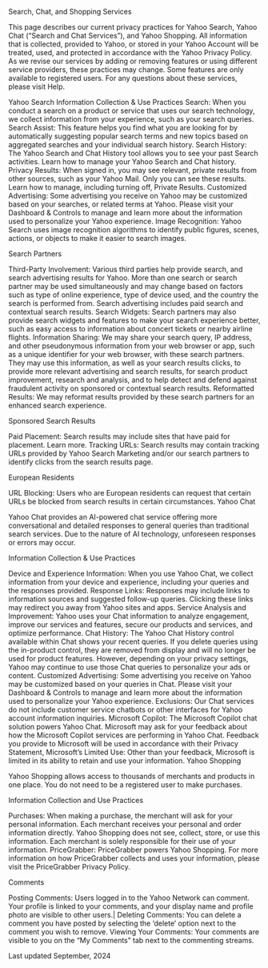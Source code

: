 Search, Chat, and Shopping Services

This page describes our current privacy practices for Yahoo Search, Yahoo Chat (“Search and Chat Services”), and Yahoo Shopping. All information that is collected, provided to Yahoo, or stored in your Yahoo Account will be treated, used, and protected in accordance with the Yahoo Privacy Policy. As we revise our services by adding or removing features or using different service providers, these practices may change. Some features are only available to registered users. For any questions about these services, please visit Help.

Yahoo Search
Information Collection & Use Practices
Search: When you conduct a search on a product or service that uses our search technology, we collect information from your experience, such as your search queries.
Search Assist: This feature helps you find what you are looking for by automatically suggesting popular search terms and new topics based on aggregated searches and your individual search history.
Search History: The Yahoo Search and Chat History tool allows you to see your past Search activities. Learn how to manage your Yahoo Search and Chat history.
Privacy Results: When signed in, you may see relevant, private results from other sources, such as your Yahoo Mail. Only you can see these results. Learn how to manage, including turning off, Private Results.
Customized Advertising: Some advertising you receive on Yahoo may be customized based on your searches, or related terms at Yahoo. Please visit your Dashboard & Controls to manage and learn more about the information used to personalize your Yahoo experience.
Image Recognition: Yahoo Search uses image recognition algorithms to identify public figures, scenes, actions, or objects to make it easier to search images.

Search Partners

Third-Party Involvement: Various third parties help provide search, and search advertising results for Yahoo. More than one search or search partner may be used simultaneously and may change based on factors such as type of online experience, type of device used, and the country the search is performed from. Search advertising includes paid search and contextual search results.
Search Widgets: Search partners may also provide search widgets and features to make your search experience better, such as easy access to information about concert tickets or nearby airline flights.
Information Sharing: We may share your search query, IP address, and other pseudonymous information from your web browser or app, such as a unique identifier for your web browser, with these search partners. They may use this information, as well as your search results clicks, to provide more relevant advertising and search results, for search product improvement, research and analysis, and to help detect and defend against fraudulent activity on sponsored or contextual search results.
Reformatted Results: We may reformat results provided by these search partners for an enhanced search experience.

Sponsored Search Results

Paid Placement: Search results may include sites that have paid for placement. Learn more.
Tracking URLs: Search results may contain tracking URLs provided by Yahoo Search Marketing and/or our search partners to identify clicks from the search results page.

European Residents

URL Blocking: Users who are European residents can request that certain URLs be blocked from search results in certain circumstances.
Yahoo Chat

Yahoo Chat provides an AI-powered chat service offering more conversational and detailed responses to general queries than traditional search services. Due to the nature of AI technology, unforeseen responses or errors may occur.

Information Collection & Use Practices

Device and Experience Information: When you use Yahoo Chat, we collect information from your device and experience, including your queries and the responses provided.
Response Links: Responses may include links to information sources and suggested follow-up queries. Clicking these links may redirect you away from Yahoo sites and apps.
Service Analysis and Improvement: Yahoo uses your Chat information to analyze engagement, improve our services and features, secure our products and services, and optimize performance.
Chat History: The Yahoo Chat History control available within Chat shows your recent queries. If you delete queries using the in-product control, they are removed from display and will no longer be used for product features. However, depending on your privacy settings, Yahoo may continue to use those Chat queries to personalize your ads or content.
Customized Advertising: Some advertising you receive on Yahoo may be customized based on your queries in Chat. Please visit your Dashboard & Controls to manage and learn more about the information used to personalize your Yahoo experience.
Exclusions: Our Chat services do not include customer service chatbots or other interfaces for Yahoo account information inquiries.
Microsoft Copilot: The Microsoft Copilot chat solution powers Yahoo Chat. Microsoft may ask for your feedback about how the Microsoft Copilot services are performing in Yahoo Chat. Feedback you provide to Microsoft will be used in accordance with their Privacy Statement,
Microsoft’s Limited Use: Other than your feedback, Microsoft is limited in its ability to retain and use your information.
Yahoo Shopping

Yahoo Shopping allows access to thousands of merchants and products in one place. You do not need to be a registered user to make purchases.

Information Collection and Use Practices

Purchases: When making a purchase, the merchant will ask for your personal information. Each merchant receives your personal and order information directly. Yahoo Shopping does not see, collect, store, or use this information. Each merchant is solely responsible for their use of your information.
PriceGrabber: PriceGrabber powers Yahoo Shopping. For more information on how PriceGrabber collects and uses your information, please visit the PriceGrabber Privacy Policy.

Comments

Posting Comments: Users logged in to the Yahoo Network can comment. Your profile is linked to your comments, and your display name and profile photo are visible to other users.|
Deleting Comments: You can delete a comment you have posted by selecting the ‘delete’ option next to the comment you wish to remove.
Viewing Your Comments: Your comments are visible to you on the “My Comments” tab next to the commenting streams.

Last updated September, 2024